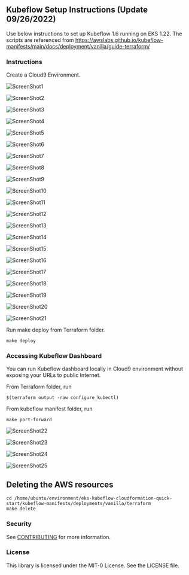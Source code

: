 ## Kubeflow Setup Instructions (Update 09/26/2022)

Use below instructions to set up Kubeflow 1.6 running on EKS 1.22. The scripts are referenced from https://awslabs.github.io/kubeflow-manifests/main/docs/deployment/vanilla/guide-terraform/

### Instructions

Create a Cloud9 Environment.


![ScreenShot1](/images/a1.png)

![ScreenShot2](/images/a2.png)

![ScreenShot3](/images/a3.png)

![ScreenShot4](/images/a4.png)

![ScreenShot5](/images/a5.png)

![ScreenShot6](/images/a6.png)

![ScreenShot7](/images/a7.png)

![ScreenShot8](/images/a8.png)

![ScreenShot9](/images/a9.png)

![ScreenShot10](/images/a10.png)

![ScreenShot11](/images/a11.png)

![ScreenShot12](/images/a12.png)

![ScreenShot13](/images/a13.png)

![ScreenShot14](/images/a14.png)

![ScreenShot15](/images/a15.png)

![ScreenShot16](/images/a16.png)

![ScreenShot17](/images/a17.png)

![ScreenShot18](/images/a18.png)

![ScreenShot19](/images/a19.png)

![ScreenShot20](/images/a20.png)

![ScreenShot21](/images/a21.png)

Run make deploy from Terraform folder.

```shell
make deploy
```

### Accessing Kubeflow Dashboard

You can run Kubeflow dashboard locally in Cloud9 environment without exposing your URLs to public Internet.

From Terraform folder, run

```shell
$(terraform output -raw configure_kubectl)
```

From kubeflow manifest folder, run

```shell
make port-forward
```

![ScreenShot22](/images/a22.png)

![ScreenShot23](/images/a23.png)

![ScreenShot24](/images/a24.png)

![ScreenShot25](/images/a25.png)


## Deleting the AWS resources


```shell
cd /home/ubuntu/environment/eks-kubeflow-cloudformation-quick-start/kubeflow-manifests/deployments/vanilla/terraform
make delete
```

### Security

See [CONTRIBUTING](CONTRIBUTING.md#security-issue-notifications) for more information.

### License

This library is licensed under the MIT-0 License. See the LICENSE file.
